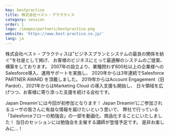 ```yaml
---
key: bestpractice
title: 株式会社ベスト・プラクティス
category: session
order: 1
logo: /images/partners/bestpractice.png
website: 'https://www.best-practice.co.jp/'
lang: ja
---
```

株式会社ベスト・プラクティスは"ビジネスプランとシステムの最良の関係を紡ぐ"を社是として掲げ、
お客様のビジネスにとって最適解のシステムのご提案、構築をしております。
2007年の設立より、業種問わず600社以上の企業様へのSalesforce導入、運用サポートを実施し、
2020年からは3年連続でSalesforce PARTNER AWARD を頂戴しました。
2019年からはAccount Engagement（旧Pardot）、2021年からはMarketing Cloud の導入支援も開始し、
日々領域を広げつつ、お客様に寄り添った支援を続ける会社です。


Japan Dreamin'には今回が初参加となります！
Japan Dreamin’にご参加されるユーザの皆さんに有益な情報を届けたいという思いで、
弊社で行っている「Salesforceフローの勉強会」の一部を動画化、商品化することにいたしました！
当日のセッションには勉強会を主催する講師が登壇予定です。
是非お楽しみに…！